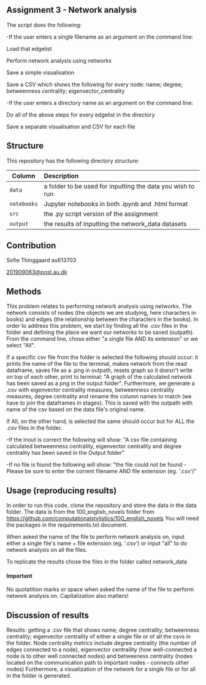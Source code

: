 ## Assignment 3 - Network analysis

The script does the following:

-If the user enters a single filename as an argument on the command line:

Load that edgelist

Perform network analysis using networkx

Save a simple visualisation

Save a CSV which shows the following for every node:
name; degree; betweenness centrality; eigenvector_centrality

-If the user enters a directory name as an argument on the command line:

Do all of the above steps for every edgelist in the directory

Save a separate visualisation and CSV for each file



## Structure

This repository has the following directory structure:

| Column | Description|
|--------|:-----------|
```data```| a folder to be used for inputting the data you wish to run
```notebooks``` | Jupyter notebooks in both .ipynb and .html format
```src``` | the .py script version of the assignment
```output``` | the results of inputting the network_data datasets


## Contribution

Sofie Thinggaard au613703

201909063@post.au.dk

## Methods

This problem relates to performing network analysis using networkx. The network consists of nodes (the objects we are studying, here characters in books) and edges (the relationship between the characters in the books). In order to address this problem, we start by finding all the .csv files in the folder and defining the place we want our networks to be saved (outpath). From the command line, chose either "a single file AND its extension" or we select "All". 

If a specific csv file from the folder is selected the following should occur: it prints the name of the file to the terminal, makes network from the read dataframe, saves file as a .png in outpath, resets graph so it doesn't write on top of each other, print to terminal: "A graph of the calculated network has been saved as a png in the output folder". Furthermore, we generate a .csv with eigenvector centrality measures, betweenness centrality measures, degree centrality and rename the column names to match (we have to join the dataframes in stages). This is saved with the outpath with name of the csv based on the data file's original name. 

If All, on the other hand, is selected the same should occur but for ALL the .csv files in the folder.

-If the inout is correct the following will show: "A csv file containing calculated betweenness centrality, eigenvector centrality and degree centrality has been saved in the Output folder"

-If no file is found the following will show: "the file could not be found - Please be sure to enter the corrent filename AND file extension (eg. '.csv')"


## Usage (reproducing results)

In order to run this code, clone the repository and store the data in the data folder. The data is from the 100_english_novels folder from https://github.com/computationalstylistics/100_english_novels You will need the packages in the requirements.txt document.

When asked the name of the file to perform network analysis on, input either a single file's name + file extension (eg. '.csv') or input "all" to do network analysis on all the files. 

To replicate the results chose the files in the folder called network_data

#### Important
No quotatition marks or space when asked the name of the file to perform network analysis on. Capitalization also matters!

## Discussion of results

Results: getting a .csv file that shows name; degree centrality; betweenness centrality; eigenvector centrality of either a single file or of all the csvs in the folder. Node centrality metrics include degree centrality (the number of edges connected to a node), eigenvector centraility (how well-connected a node is to other well connected nodes) and betweeness centrality (nodes located on the communication path to important nodes - connects other nodes) Furthermore, a visualization of the network for a single file or for all in the folder is generated.
